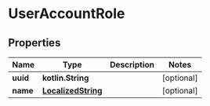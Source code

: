 
# UserAccountRole

## Properties
Name | Type | Description | Notes
------------ | ------------- | ------------- | -------------
**uuid** | **kotlin.String** |  |  [optional]
**name** | [**LocalizedString**](LocalizedString.md) |  |  [optional]



